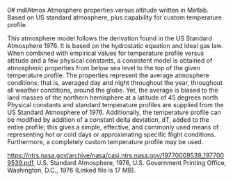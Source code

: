 0# mdlAtmos
Atmosphere properties versus altitude written in Matlab. Based on US standard atmosphere, plus capability for custom temperature profile.

This atmosphere model follows the derivation found in the US Standard Atmosphere 1976. It is based on the hydrostatic equation and ideal gas law. 
When combined with empirical values for temperature profile versus altitude 
and a few physical constants, a consistent model is obtained of atmospheric 
properties from below sea level to the top of the given temperature profile. 
The properties represent the average atmosphere conditions; that is, 
averaged day and night throughout the year, throughout all weather 
conditions, around the globe. Yet, the average is biased to the land masses 
of the northern hemisphere at a latitude of 45 degrees north. Physical 
constants and standard temperature profiles are supplied from the US
Standard Atmosphere of 1976. Additionally, the temperature profile can be 
modified by addition of a constant delta deviation, dT, added to the entire
profile; this gives a simple, effective, and commonly used means of 
representing hot or cold days or approximating specific flight conditions.
Furthermore, a completely custom temperature profile may be used.

https://ntrs.nasa.gov/archive/nasa/casi.ntrs.nasa.gov/19770009539_1977009539.pdf,
 U.S. Standard Atmosphere, 1976, U.S. Government Printing Office, Washington,
 D.C., 1976 (Linked file is 17 MB).
 